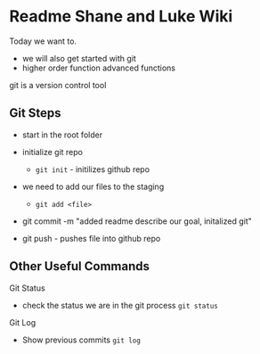 # Readme Shane and Luke Wiki

Today we want to.
- we will also get started with git
- higher order function advanced functions

git is a version control tool

## Git Steps
- start in the root folder 
- initialize git repo
  - `git init` - initilizes github repo

- we need to add our files to the staging
  - `git add <file>`

- git commit -m "added readme describe our goal, initalized git"

- git push - pushes file into github repo

## Other Useful Commands

Git Status
- check the status we are in the git process
  `git status`

Git Log
- Show previous commits
  `git log`
